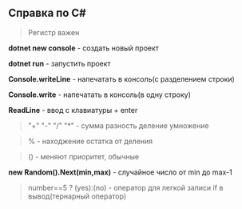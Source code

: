 ## Справка по C#

> Регистр важен

**dotnet new console** - создать новый проект

**dotnet run** - запустить проект

**Console.writeLine** - напечатать в консоль(с разделением строки)

**Console.write** - напечатать в консоль(в одну строку)

**ReadLine** - ввод с клавиатуры + enter 

>"+" "-" "/" "*" - сумма разность деление умножение 

>% - находжение остатка от деления

>() - меняют приоритет, обычные

**new Random().Next(min,max)** - случайное число от min до max-1


> number==5 ? (yes):(no) - оператор для легкой записи if в вывод(тернарный оператор)